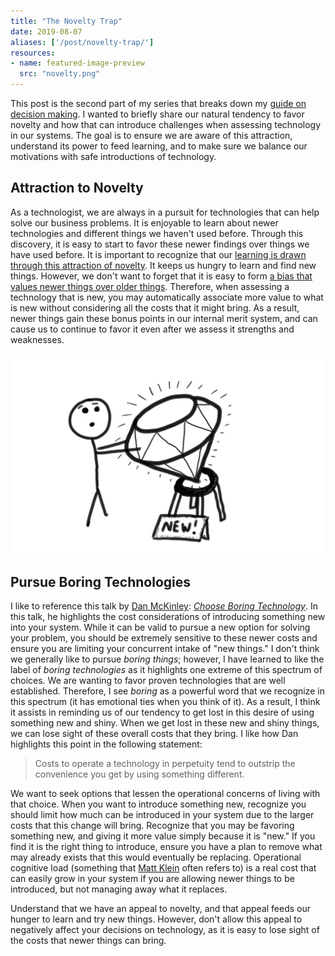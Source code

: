 ```yaml
---
title: "The Novelty Trap"
date: 2019-08-07
aliases: ['/post/novelty-trap/']
resources:
- name: featured-image-preview
  src: "novelty.png"
---
```


This post is the second part of my series that breaks down my [guide on decision making](/guides#decisions-the-pursuit-of-options). I wanted to briefly share our natural tendency to favor novelty and how that can introduce challenges when assessing technology in our systems. The goal is to ensure we are aware of this attraction, understand its power to feed learning, and to make sure we balance our motivations with safe introductions of technology.

## Attraction to Novelty

As a technologist, we are always in a pursuit for technologies that can help solve our business problems. It is enjoyable to learn about newer technologies and different things we haven't used before. Through this discovery, it is easy to start to favor these newer findings over things we have used before. It is important to recognize that our [learning is drawn through this attraction of novelty](https://brainworldmagazine.com/the-importance-of-novelty/). It keeps us hungry to learn and find new things. However, we don't want to forget that it is easy to form [a bias that values newer things over older things](https://en.wikipedia.org/wiki/Appeal_to_novelty). Therefore, when assessing a technology that is new, you may automatically associate more value to what is new without considering all the costs that it might bring. As a result, newer things gain these bonus points in our internal merit system, and can cause us to continue to favor it even after we assess it strengths and weaknesses.

![Attraction to Novelty](novelty.png)

## Pursue Boring Technologies

I like to reference this talk by [Dan McKinley](https://mcfunley.com/): _[Choose Boring Technology](http://boringtechnology.club/)_. In this talk, he highlights the cost considerations of introducing something new into your system. While it can be valid to pursue a new option for solving your problem, you should be extremely sensitive to these newer costs and ensure you are limiting your concurrent intake of "new things." I don't think we generally like to pursue _boring things_; however, I have learned to like the label of _boring technologies_ as it highlights one extreme of this spectrum of choices. We are wanting to favor proven technologies that are well established. Therefore, I see _boring_ as a powerful word that we recognize in this spectrum (it has emotional ties when you think of it). As a result, I think it assists in reminding us of our tendency to get lost in this desire of using something new and shiny. When we get lost in these new and shiny things, we can lose sight of these overall costs that they bring. I like how Dan highlights this point in the following statement:

> Costs to operate a technology in perpetuity tend to outstrip the convenience you get by using something different.

We want to seek options that lessen the operational concerns of living with that choice. When you want to introduce something new, recognize you should limit how much can be introduced in your system due to the larger costs that this change will bring. Recognize that you may be favoring something new, and giving it more value simply because it is "new." If you find it is the right thing to introduce, ensure you have a plan to remove what may already exists that this would eventually be replacing. Operational cognitive load (something that [Matt Klein](https://blog.envoyproxy.io/introduction-to-modern-network-load-balancing-and-proxying-a57f6ff80236) often refers to) is a real cost that can easily grow in your system if you are allowing newer things to be introduced, but not managing away what it replaces.

Understand that we have an appeal to novelty, and that appeal feeds our hunger to learn and try new things. However, don't allow this appeal to negatively affect your decisions on technology, as it is easy to lose sight of the costs that newer things can bring.